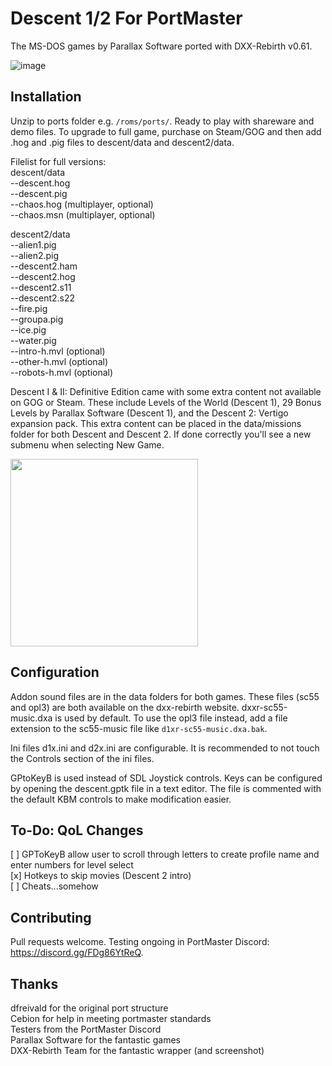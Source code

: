 # Descent 1/2 For PortMaster
The MS-DOS games by Parallax Software ported with DXX-Rebirth v0.61.

![image](https://github.com/JeodC/Portmaster-Descent/assets/47716344/c7d3295f-d3bc-4735-ae25-c70224304012)

## Installation
Unzip to ports folder e.g. ```/roms/ports/```. Ready to play with shareware and demo files. To upgrade to full game, purchase on Steam/GOG and then add .hog and .pig files to descent/data and descent2/data.

Filelist for full versions:  
descent/data  
--descent.hog  
--descent.pig  
--chaos.hog (multiplayer, optional)  
--chaos.msn (multiplayer, optional)  

descent2/data  
--alien1.pig  
--alien2.pig  
--descent2.ham  
--descent2.hog  
--descent2.s11  
--descent2.s22  
--fire.pig  
--groupa.pig  
--ice.pig  
--water.pig  
--intro-h.mvl (optional)  
--other-h.mvl (optional)  
--robots-h.mvl (optional)  

Descent I & II: Definitive Edition came with some extra content not available on GOG or Steam. These include Levels of the World (Descent 1), 29 Bonus Levels by Parallax Software (Descent 1), and the Descent 2: Vertigo expansion pack. This extra content can be placed in the data/missions folder for both Descent and Descent 2. If done correctly you'll see a new submenu when selecting New Game.

<img src="https://github.com/JeodC/Portmaster-Descent/assets/47716344/2bb314e7-6365-458e-9568-739c31eef983" width="300" height="300"/>

## Configuration
Addon sound files are in the data folders for both games. These files (sc55 and opl3) are both available on the dxx-rebirth website. dxxr-sc55-music.dxa is used by default. To use the opl3 file instead,
add a file extension to the sc55-music file like ```d1xr-sc55-music.dxa.bak```.

Ini files d1x.ini and d2x.ini are configurable. It is recommended to not touch the Controls section of the ini files.

GPtoKeyB is used instead of SDL Joystick controls. Keys can be configured by opening the descent.gptk file in a text editor. The file is commented with the default KBM controls to make modification easier.

## To-Do: QoL Changes 
[ ] GPToKeyB allow user to scroll through letters to create profile name and enter numbers for level select  
[x] Hotkeys to skip movies (Descent 2 intro)  
[ ] Cheats...somehow  

## Contributing
Pull requests welcome. Testing ongoing in PortMaster Discord: https://discord.gg/FDg86YtReQ.

## Thanks
dfreivald for the original port structure  
Cebion for help in meeting portmaster standards  
Testers from the PortMaster Discord  
Parallax Software for the fantastic games  
DXX-Rebirth Team for the fantastic wrapper (and screenshot)  
